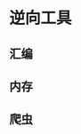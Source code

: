 <script setup>
import {
  assembly,
  memory,
  crawler,
} from './data.ts'

import NavContainer from '@/components/NavContainer/NavContainer.vue'
</script>

# 逆向工具

## 汇编

<NavContainer :items="assembly" />

## 内存

<NavContainer :items="memory" />

## 爬虫

<NavContainer :items="crawler" />
